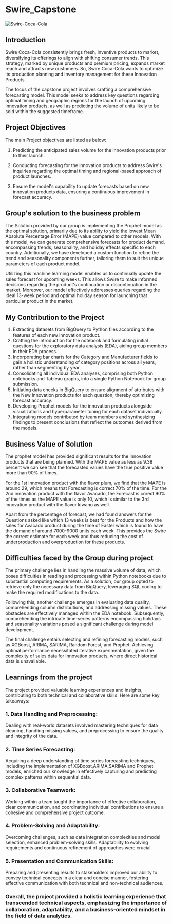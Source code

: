 # Swire_Capstone
![Swire-Coca-Cola](https://github.com/SaiAnognaChittudi/Swire_Capstone/assets/144569057/9566787a-4ef1-4556-beaf-407d5d7346bf)

## Introduction

Swire Coca-Cola consistently brings fresh, inventive products to market, diversifying its offerings to align with shifting consumer trends. This strategy, marked by unique products and premium pricing, expands market reach and attracts new customers. So, Swire Coca-Cola wants to optimize its production planning and inventory management for these Innovation Products.

The focus of the capstone project involves crafting a comprehensive forecasting model. This model seeks to address key questions regarding optimal timing and geographic regions for the launch of upcoming innovation products, as well as predicting the volume of units likely to be sold within the suggested timeframe.


## Project Objectives

The main Project objectives are listed as below:

1. Predicting the anticipated sales volume for the innovation products prior to their launch.
   
2. Conducting forecasting for the innovation products to address Swire's inquiries regarding the optimal timing and regional-based approach of product launches.

3. Ensure the model's capability to update forecasts based on new innovation products data, ensuring a continuous improvement in forecast accuracy.

## Group's solution to the business problem

The Solution provided by our group is implementing the Prophet model as the optimal solution, primarily due to its ability to yield the lowest Mean Absolute Percentage Error (MAPE) value compared to other models. With this model, we can generate comprehensive forecasts for product demand, encompassing trends, seasonality, and holiday effects specific to each country. Additionally, we have developed a custom function to refine the trend and seasonality components further, tailoring them to suit the unique parameters of each product model.

Utilizing this machine learning model enables us to continually update the sales forecast for upcoming weeks. This allows Swire to make informed decisions regarding the product's continuation or discontinuation in the market. Moreover, our model effectively addresses queries regarding the ideal 13-week period and optimal holiday season for launching that particular product in the market.

## My Contribution to the Project

1. Extracting datasets from BigQuery to Python files according to the features of each new innovation product.
2. Crafting the introduction for the notebook and formulating initial questions for the exploratory data analysis (EDA), aiding group members in their EDA process.
3. Incorporating bar charts for the Category and Manufacturer fields to gain a holistic understanding of category positions across all years, rather than segmenting by year.
4. Consolidating all individual EDA analyses, comprising both Python notebooks and Tableau graphs, into a single Python Notebook for group submission.
5. Initiating data checks in BigQuery to ensure alignment of attributes with the New Innovation products for each question, thereby optimizing forecast accuracy.
6. Developing Prophet models for the innovation products alongside visualizations and hyperparameter tuning for each dataset individually.
7. Integrating models contributed by team members and synthesizing findings to present conclusions that reflect the outcomes derived from the models.

## Business Value of Solution

The prophet model has provided significant results for the innovation products that are being planned. With the MAPE value as less as 9.38 percent we can see that the forecasted values have the true positive value more than 90% of times. 

For the 1st innovation product with the flavor plum, we find that the MAPE is around 29, which means that Forecasting is correct 70% of the time. For the 2nd innovation product with the flavor Avacado, the Forecast is corect 90% of the times as the MAPE value is only 10, which is similar to the 3rd innovation product with the flavor kiwano as well.

Apart from the percentage of forecast, we had found answers for the Questions asked like which 13 weeks is best for the Products and how the sales for Avacado product during the time of Easter which is found to have the demand of around 7000-9000 units each week. This provides the Swire the correct estimate for each week and thus reducing the cost of underproduction and overproduction for these products.

## Difficulties faced by the Group during project

The primary challenge lies in handling the massive volume of data, which poses difficulties in reading and processing within Python notebooks due to substantial computing requirements. As a solution, our group opted to retrieve only the necessary data from BigQuery, leveraging SQL coding to make the required modifications to the data.

Following this, another challenge emerges in evaluating data quality, comprehending column distributions, and addressing missing values. These obstacles are effectively managed within the EDA notebook. Subsequently, comprehending the intricate time-series patterns encompassing holidays and seasonality variations posed a significant challenge during model development.

The final challenge entails selecting and refining forecasting models, such as XGBoost, ARIMA, SARIMA, Random Forest, and Prophet. Achieving optimal performance necessitated iterative experimentation, given the complexity of sales data for innovation products, where direct historical data is unavailable.


## Learnings from the project

The project provided valuable learning experiences and insights, contributing to both technical and collaborative skills. Here are some key takeaways:

### 1. Data Handling and Preprocessing: 
Dealing with real-world datasets involved mastering techniques for data cleaning, handling missing values, and preprocessing to ensure the quality and integrity of the data.

### 2. Time Series Forecasting: 
Acquiring a deep understanding of time series forecasting techniques, including the implementation of XGBoost,ARIMA,SARIMA and Prophet models, enriched our knowledge in effectively capturing and predicting complex patterns within sequential data.

### 3. Collaborative Teamwork: 
Working within a team taught the importance of effective collaboration, clear communication, and coordinating individual contributions to ensure a cohesive and comprehensive project outcome.

### 4. Problem-Solving and Adaptability: 
Overcoming challenges, such as data integration complexities and model selection, enhanced problem-solving skills. Adaptability to evolving requirements and continuous refinement of approaches were crucial.

### 5. Presentation and Communication Skills: 
Preparing and presenting results to stakeholders improved our ability to convey technical concepts in a clear and concise manner, fostering effective communication with both technical and non-technical audiences.

### Overall, the project provided a holistic learning experience that transcended technical aspects, emphasizing the importance of collaboration, adaptability, and a business-oriented mindset in the field of data analytics.






